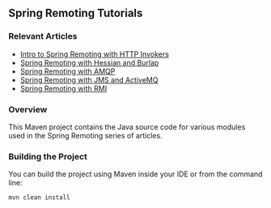 ## Spring Remoting Tutorials

### Relevant Articles
- [Intro to Spring Remoting with HTTP Invokers](http://www.baeldung.com/spring-remoting-http-invoker)
- [Spring Remoting with Hessian and Burlap](http://www.baeldung.com/spring-remoting-hessian-burlap)
- [Spring Remoting with AMQP](http://www.baeldung.com/spring-remoting-amqp)
- [Spring Remoting with JMS and ActiveMQ](http://www.baeldung.com/spring-remoting-jms)
- [Spring Remoting with RMI](http://www.baeldung.com/spring-remoting-rmi)

### Overview
This Maven project contains the Java source code for various modules used in the Spring Remoting series of articles.

### Building the Project
You can build the project using Maven inside your IDE or from the command line:
```
mvn clean install
```

